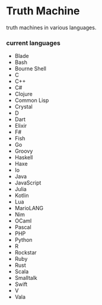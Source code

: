 # Truth Machine
truth machines in various languages.

### current languages
- Blade
- Bash
- Bourne Shell
- C
- C++
- C#
- Clojure
- Common Lisp
- Crystal
- D
- Dart
- Elixir
- F#
- Fish
- Go
- Groovy
- Haskell
- Haxe
- Io
- Java
- JavaScript
- Julia
- Kotlin
- Lua
- MarioLANG
- Nim
- OCaml
- Pascal
- PHP
- Python
- R
- Rockstar
- Ruby
- Rust
- Scala
- Smalltalk
- Swift
- V
- Vala